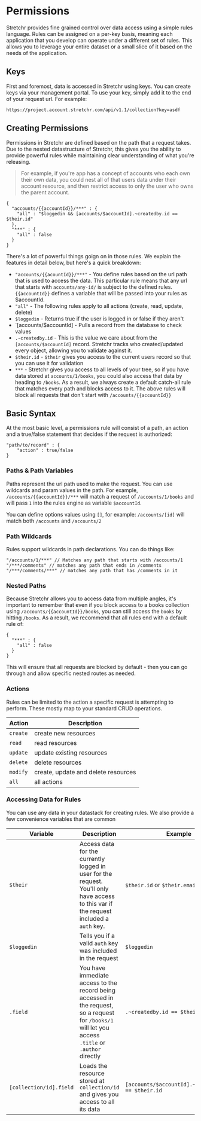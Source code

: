 # Permissions
Stretchr provides fine grained control over data access using a simple rules language.  Rules can be assigned on a per-key basis, meaning each application that you develop can operate under a different set of rules.  This allows you to leverage your entire dataset or a small slice of it based on the needs of the application.

## Keys
First and foremost, data is accessed in Stretchr using keys.  You can create keys via your management portal.  To use your key, simply add it to the end of your request url.  For example:
```
https://project.account.stretchr.com/api/v1.1/collection?key=asdf
```

## Creating Permissions
Permissions in Stretchr are defined based on the path that a request takes.  Due to the nested datastructure of Stretchr, this gives you the ability to provide powerful rules while maintaining clear understanding of what you're releasing.

> For example, if you're app has a concept of accounts who each own their own data, you could nest all of that users data under their account resource, and then restrict access to only the user who owns the parent account.

```
{
  "accounts/{{accountId}}/***" : {
    "all" : "$loggedin && [accounts/$accountId].~createdby.id == $their.id"
  },
  "***" : {
    "all" : false
  }
}
```
There's a lot of powerful things goign on in those rules.  We explain the features in detail below, but here's a quick breakdown:

 * `"accounts/{{acountId}}/***"` - You define rules based on the url path that is used to access the data.  This particular rule means that any url that starts with `accounts/any-id/` is subject to the defined rules. `{{accountId}}` defines a variable that will be passed into your rules as $accountId.
 * `"all"` - The following rules apply to all actions (create, read, update, delete)
 * `$loggedin` - Returns true if the user is logged in or false if they aren't
 * `[accounts/$accountId] - Pulls a record from the database to check values
 * `.~createdby.id` - This is the value we care about from the `[accounts/$accountId]` record.  Stretchr tracks who created/updated every object, allowing you to validate against it.
 * `$their.id` - `$their` gives you access to the current users record so that you can use it for validation
 * `***` - Stretchr gives you access to all levels of your tree, so if you have data stored at `accounts/1/books`, you could also access that data by heading to `/books`.  As a result, we always create a default catch-all rule that matches every path and blocks access to it.  The above rules will block all requests that don't start with `/accounts/{{accountId}}`

## Basic Syntax
At the most basic level, a permissions rule will consist of a path, an action and a true/false statement that decides if the request is authorized:

```
"path/to/record" : {
	"action" : true/false
}
```

### Paths & Path Variables

Paths represent the url path used to make the request.  You can use wildcards and param values in the path.  For example, `/accounts/{{accountId}}/***` will match a request of `/accounts/1/books` and will pass `1` into the rules engine as variable `$accountId`.

You can define options values using `[]`, for example: `/accounts/[id]` will match both `/accounts` and `/accounts/2`

### Path Wildcards
Rules support wildcards in path declarations.  You can do things like:
```
"/accounts/1/***" // Matches any path that starts with /accounts/1
"/***/comments" // matches any path that ends in /comments
"/***/comments/***" // matches any path that has /comments in it
```

### Nested Paths

Because Stretchr allows you to access data from multiple angles, it's important to remember that even if you block access to a books collection using `/accounts/{{accountId}}/books`, you can still access the `books` by hitting `/books`.  As a result, we recommend that all rules end with a default rule of:
```
{
  "***" : {
    "all" : false
  }
}
```
This will ensure that all requests are blocked by default - then you can go through and allow specific nested routes as needed.

### Actions
Rules can be limited to the action a specific request is attempting to perform.  These mostly map to your standard CRUD operations.

| Action | Description |
| --- | --- |
| `create` | create new resources |
| `read` | read resources |
| `update` | update existing resources |
| `delete` | delete resources |
| `modify` | create, update and delete resources |
| `all` | all actions |

### Accessing Data for Rules
You can use any data in your datastack for creating rules.  We also provide a few convenience variables that are common

| Variable | Description | Example |
| --- | --- | --- | 
| `$their` | Access data for the currently logged in user for the request.  You'll only have access to this var if the request included a `auth` key. | `$their.id` or `$their.email` |
| `$loggedin` | Tells you if a valid `auth` key was included in the request | `$loggedin` |
| `.field` | You have immediate access to the record being accessed in the request, so a request for `/books/1` will let you access `.title` or `.author` directly | `.~createdby.id == $their.id` |
| `[collection/id].field` | Loads the resource stored at `collection/id` and gives you access to all its data | `[accounts/$accountId].~createdby.id == $their.id` |


